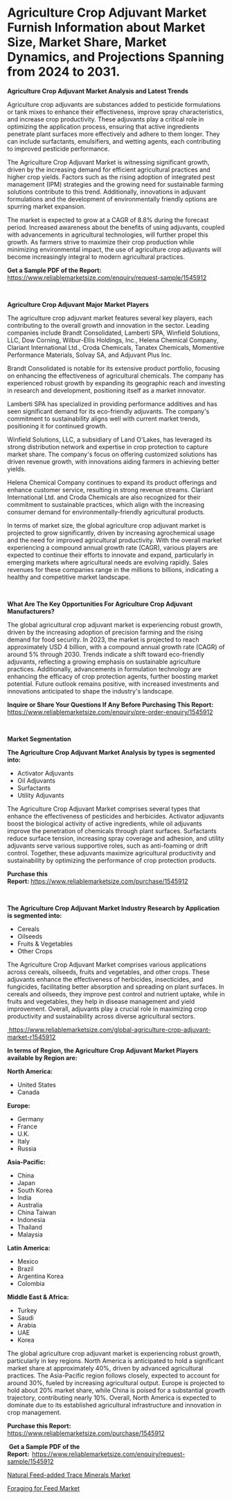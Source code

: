 <p><h1>Agriculture Crop Adjuvant Market Furnish Information about Market Size, Market Share, Market Dynamics, and Projections Spanning from 2024 to 2031.</h1></p><p><strong>Agriculture Crop Adjuvant Market Analysis and Latest Trends</strong></p>
<p><p>Agriculture crop adjuvants are substances added to pesticide formulations or tank mixes to enhance their effectiveness, improve spray characteristics, and increase crop productivity. These adjuvants play a critical role in optimizing the application process, ensuring that active ingredients penetrate plant surfaces more effectively and adhere to them longer. They can include surfactants, emulsifiers, and wetting agents, each contributing to improved pesticide performance.</p><p>The Agriculture Crop Adjuvant Market is witnessing significant growth, driven by the increasing demand for efficient agricultural practices and higher crop yields. Factors such as the rising adoption of integrated pest management (IPM) strategies and the growing need for sustainable farming solutions contribute to this trend. Additionally, innovations in adjuvant formulations and the development of environmentally friendly options are spurring market expansion.</p><p>The market is expected to grow at a CAGR of 8.8% during the forecast period. Increased awareness about the benefits of using adjuvants, coupled with advancements in agricultural technologies, will further propel this growth. As farmers strive to maximize their crop production while minimizing environmental impact, the use of agriculture crop adjuvants will become increasingly integral to modern agricultural practices.</p></p>
<p><strong>Get a Sample PDF of the Report:&nbsp;</strong> <a href="https://www.reliablemarketsize.com/enquiry/request-sample/1545912?utm_campaign=1550&utm_medium=2&utm_source=Github&utm_content=ia&utm_term=01112024&utm_id=agriculture-crop-adjuvant">https://www.reliablemarketsize.com/enquiry/request-sample/1545912</a></p>
<p>&nbsp;</p>
<p><strong>Agriculture Crop Adjuvant Major Market Players</strong></p>
<p><p>The agriculture crop adjuvant market features several key players, each contributing to the overall growth and innovation in the sector. Leading companies include Brandt Consolidated, Lamberti SPA, Winfield Solutions, LLC, Dow Corning, Wilbur-Ellis Holdings, Inc., Helena Chemical Company, Clariant International Ltd., Croda Chemicals, Tanatex Chemicals, Momentive Performance Materials, Solvay SA, and Adjuvant Plus Inc.</p><p>Brandt Consolidated is notable for its extensive product portfolio, focusing on enhancing the effectiveness of agricultural chemicals. The company has experienced robust growth by expanding its geographic reach and investing in research and development, positioning itself as a market innovator.</p><p>Lamberti SPA has specialized in providing performance additives and has seen significant demand for its eco-friendly adjuvants. The company's commitment to sustainability aligns well with current market trends, positioning it for continued growth.</p><p>Winfield Solutions, LLC, a subsidiary of Land O'Lakes, has leveraged its strong distribution network and expertise in crop protection to capture market share. The company's focus on offering customized solutions has driven revenue growth, with innovations aiding farmers in achieving better yields.</p><p>Helena Chemical Company continues to expand its product offerings and enhance customer service, resulting in strong revenue streams. Clariant International Ltd. and Croda Chemicals are also recognized for their commitment to sustainable practices, which align with the increasing consumer demand for environmentally-friendly agricultural products.</p><p>In terms of market size, the global agriculture crop adjuvant market is projected to grow significantly, driven by increasing agrochemical usage and the need for improved agricultural productivity. With the overall market experiencing a compound annual growth rate (CAGR), various players are expected to continue their efforts to innovate and expand, particularly in emerging markets where agricultural needs are evolving rapidly. Sales revenues for these companies range in the millions to billions, indicating a healthy and competitive market landscape.</p></p>
<p>&nbsp;</p>
<p><strong>What Are The Key Opportunities For Agriculture Crop Adjuvant Manufacturers?</strong></p>
<p><p>The global agricultural crop adjuvant market is experiencing robust growth, driven by the increasing adoption of precision farming and the rising demand for food security. In 2023, the market is projected to reach approximately USD 4 billion, with a compound annual growth rate (CAGR) of around 5% through 2030. Trends indicate a shift toward eco-friendly adjuvants, reflecting a growing emphasis on sustainable agriculture practices. Additionally, advancements in formulation technology are enhancing the efficacy of crop protection agents, further boosting market potential. Future outlook remains positive, with increased investments and innovations anticipated to shape the industry's landscape.</p></p>
<p><strong>Inquire or Share Your Questions If Any Before Purchasing This Report:</strong> <a href="https://www.reliablemarketsize.com/enquiry/pre-order-enquiry/1545912?utm_campaign=1550&utm_medium=2&utm_source=Github&utm_content=ia&utm_term=01112024&utm_id=agriculture-crop-adjuvant">https://www.reliablemarketsize.com/enquiry/pre-order-enquiry/1545912</a></p>
<p>&nbsp;</p>
<p><strong>Market Segmentation</strong></p>
<p><strong>The Agriculture Crop Adjuvant Market Analysis by types is segmented into:</strong></p>
<p><ul><li>Activator Adjuvants</li><li>Oil Adjuvants</li><li>Surfactants</li><li>Utility Adjuvants</li></ul></p>
<p><p>The Agriculture Crop Adjuvant Market comprises several types that enhance the effectiveness of pesticides and herbicides. Activator adjuvants boost the biological activity of active ingredients, while oil adjuvants improve the penetration of chemicals through plant surfaces. Surfactants reduce surface tension, increasing spray coverage and adhesion, and utility adjuvants serve various supportive roles, such as anti-foaming or drift control. Together, these adjuvants maximize agricultural productivity and sustainability by optimizing the performance of crop protection products.</p></p>
<p><strong>Purchase this Report:&nbsp;</strong><a href="https://www.reliablemarketsize.com/purchase/1545912?utm_campaign=1550&utm_medium=2&utm_source=Github&utm_content=ia&utm_term=01112024&utm_id=agriculture-crop-adjuvant">https://www.reliablemarketsize.com/purchase/1545912</a></p>
<p>&nbsp;</p>
<p><strong>The Agriculture Crop Adjuvant Market Industry Research by Application is segmented into:</strong></p>
<p><ul><li>Cereals</li><li>Oilseeds</li><li>Fruits & Vegetables</li><li>Other Crops</li></ul></p>
<p><p>The Agriculture Crop Adjuvant Market comprises various applications across cereals, oilseeds, fruits and vegetables, and other crops. These adjuvants enhance the effectiveness of herbicides, insecticides, and fungicides, facilitating better absorption and spreading on plant surfaces. In cereals and oilseeds, they improve pest control and nutrient uptake, while in fruits and vegetables, they help in disease management and yield improvement. Overall, adjuvants play a crucial role in maximizing crop productivity and sustainability across diverse agricultural sectors.</p></p>
<p><a href="https://www.reliablemarketsize.com/global-agriculture-crop-adjuvant-market-r1545912?utm_campaign=1550&utm_medium=2&utm_source=Github&utm_content=ia&utm_term=01112024&utm_id=agriculture-crop-adjuvant">&nbsp;https://www.reliablemarketsize.com/global-agriculture-crop-adjuvant-market-r1545912</a></p>
<p><strong>In terms of Region, the Agriculture Crop Adjuvant Market Players available by Region are:</strong></p>
<p>
    <p> <strong> North America: </strong>
        <ul>
            <li>United States</li>
            <li>Canada</li>
        </ul>
        </p> 
    <p> <strong> Europe: </strong>
        <ul>
            <li>Germany</li>
            <li>France</li>
            <li>U.K.</li>
            <li>Italy</li>
            <li>Russia</li>
        </ul>
        </p> 
    <p> <strong> Asia-Pacific: </strong>
        <ul>
            <li>China</li>
            <li>Japan</li>
            <li>South Korea</li>
            <li>India</li>
            <li>Australia</li>
            <li>China Taiwan</li>
            <li>Indonesia</li>
            <li>Thailand</li>
            <li>Malaysia</li>
        </ul>
        </p> 
    <p> <strong> Latin America: </strong>
        <ul>
            <li>Mexico</li>
            <li>Brazil</li>
            <li>Argentina Korea</li>
            <li>Colombia</li>
        </ul>
        </p> 
    <p> <strong> Middle East & Africa: </strong>
        <ul>
            <li>Turkey</li>
            <li>Saudi</li>
            <li>Arabia</li>
            <li>UAE</li>
            <li>Korea</li>
        </ul>
    </p>
    </p>
<p><p>The global agriculture crop adjuvant market is experiencing robust growth, particularly in key regions. North America is anticipated to hold a significant market share at approximately 40%, driven by advanced agricultural practices. The Asia-Pacific region follows closely, expected to account for around 30%, fueled by increasing agricultural output. Europe is projected to hold about 20% market share, while China is poised for a substantial growth trajectory, contributing nearly 10%. Overall, North America is expected to dominate due to its established agricultural infrastructure and innovation in crop management.</p></p>
<p><strong>Purchase this Report: </strong><a href="https://www.reliablemarketsize.com/purchase/1545912?utm_campaign=1550&utm_medium=2&utm_source=Github&utm_content=ia&utm_term=01112024&utm_id=agriculture-crop-adjuvant">https://www.reliablemarketsize.com/purchase/1545912</a></p>
<p>&nbsp;<strong>Get a Sample PDF of the Report:&nbsp;&nbsp;</strong><a href="https://www.reliablemarketsize.com/enquiry/request-sample/1545912?utm_campaign=1550&utm_medium=2&utm_source=Github&utm_content=ia&utm_term=01112024&utm_id=agriculture-crop-adjuvant">https://www.reliablemarketsize.com/enquiry/request-sample/1545912</a></p>
<p><strong></strong></p>
<p><p><a href="https://github.com/princecrrt6i/Market-Research-Report-List-1/blob/main/natural-feed-added-trace-minerals-market.md?utm_campaign=1550&utm_medium=2&utm_source=Github&utm_content=ia&utm_term=01112024&utm_id=agriculture-crop-adjuvant">Natural Feed-added Trace Minerals Market</a></p><p><a href="https://github.com/ChiragRp1/Market-Research-Report-List-6/blob/main/foraging-for-feed-market.md?utm_campaign=1550&utm_medium=2&utm_source=Github&utm_content=ia&utm_term=01112024&utm_id=agriculture-crop-adjuvant">Foraging for Feed Market</a></p></p>